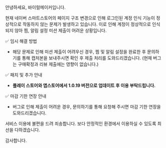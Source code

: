 안녕하세요, 바이럴메이커입니다.

현재 네이버 스마트스토어의 페이지 구조 변경으로 인해 로그인된 계정 인식 기능이 정상적으로 작동하지 않는 문제가 발생하고 있습니다. 이로 인해 계정이 정상적으로 인식되지 않아 찜, 알림 설정 미션 제출이 어려운 상황입니다.

✅ 임시 해결 방법

- 해당 문제로 인해 미션 제출이 어려우신 경우, 찜 및 알림 설정을 완료한 후 문의하기를 통해 캡처본을 보내주시면 확인 후 제출 처리를 도와드리겠습니다. (현재 버그는 구매확정과 리뷰 제출에는 영향이 없습니다.)

✅ 패치 및 추가 안내

- **플레이 스토어와 앱스토어에서 1.0.19 버전으로 업데이트 후 이용 부탁드립니다.**

✅ 마감 기한 연장 안내
- 버그로 인해 제출이 어려운 경우, 문의하기를 통해 요청해 주시면 마감 기한 연장을 도와드리겠습니다.

서비스 이용에 불편을 드려 죄송합니다. 보다 안정적인 환경에서 이용하실 수 있도록 최선을 다하겠습니다.

감사합니다.